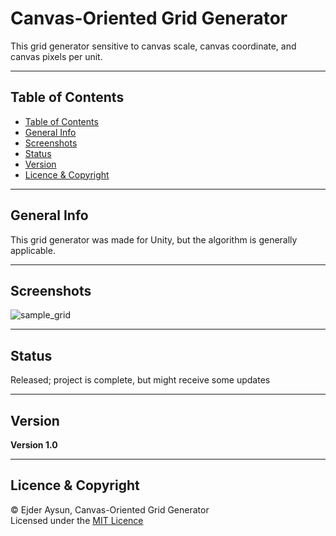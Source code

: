 # Canvas-Oriented Grid Generator
This grid generator sensitive to canvas scale, canvas coordinate, and canvas pixels per unit.

---
## Table of Contents
  * [Table of Contents](#table-of-contents)
  * [General Info](#general-info)
  * [Screenshots](#screenshots)
  * [Status](#status)
  * [Version](#version)
  * [Licence & Copyright](#licence--copyright)

---
## General Info
This grid generator was made for Unity, but the algorithm is generally applicable.

---
## Screenshots
![sample_grid](https://github-production-user-asset-6210df.s3.amazonaws.com/71559273/253433492-14f3ac57-7899-4d42-b2aa-f4c50e952bf4.png)

---
## Status
Released; project is complete, but might receive some updates

---
## Version
**Version 1.0**

---
## Licence & Copyright
© Ejder Aysun, Canvas-Oriented Grid Generator  
Licensed under the [MIT Licence](https://github.com/EjderAysun/canvas-oriented-grid-generator/blob/main/LICENCE)